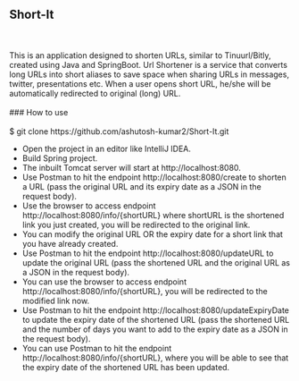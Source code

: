 ## Short-It
<br />
<br />
This is an application designed to shorten URLs, similar to Tinuurl/Bitly, created using Java and SpringBoot. 
Url Shortener is a service that converts long URLs into short aliases to save space when sharing URLs in messages, twitter, presentations etc. When a user opens short URL, he/she will be automatically redirected to original (long) URL.
<br />
<br />
### How to use
<br />
<br />
$ git clone https://github.com/ashutosh-kumar2/Short-It.git

  - Open the project in an editor like IntelliJ IDEA.
  - Build Spring project.
  - The inbuilt Tomcat server will start at http://localhost:8080.
  - Use Postman to hit the endpoint http://localhost:8080/create to shorten a URL (pass the original URL and its expiry date as a JSON in the request body).
  - Use the browser to access endpoint http://localhost:8080/info/{shortURL} where shortURL is the shortened link you just created, you will be redirected to the original link.
  - You can modify the original URL OR the expiry date for a short link that you have already created.
  - Use Postman to hit the endpoint http://localhost:8080/updateURL to update the original URL (pass the shortened URL and the original URL as a JSON in the request body).
  - You can use the browser to access endpoint http://localhost:8080/info/{shortURL}, you will be redirected to the modified link now.
  - Use Postman to hit the endpoint http://localhost:8080/updateExpiryDate to update the expiry date of the shortened URL (pass the shortened URL and the number of days you want to add to the expiry date as a JSON in the request body).
  - You can use Postman to hit the endpoint http://localhost:8080/info/{shortURL}, where you will be able to see that the expiry date of the shortened URL has been updated.
    
<br />
<br />
